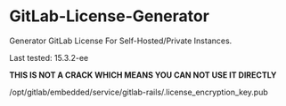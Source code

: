 # GitLab-License-Generator

Generator GitLab License For Self-Hosted/Private Instances.

Last tested: 15.3.2-ee

**THIS IS NOT A CRACK WHICH MEANS YOU CAN NOT USE IT DIRECTLY**

/opt/gitlab/embedded/service/gitlab-rails/.license_encryption_key.pub
